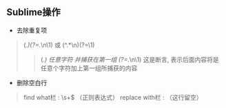 ## Sublime操作

* 去除重复项
> (.*)(?=.*\n\1)  或  (^.*\n)(?=\1)
>> (.*) 任意字符 并捕获在第一组  (?=.*\n\1) 这是断言, 表示后面内容将是 任意个字符加上第一组所捕获的内容

* 删除空白行
> find what栏 : \s+$  （正则表达式）   replace with栏 : （这行留空） 
